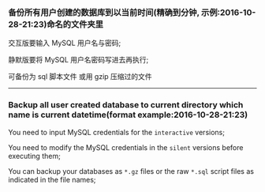 ### 备份所有用户创建的数据库到以当前时间(精确到分钟, 示例:2016-10-28-21:23)命名的文件夹里 

交互版要输入 MySQL 用户名与密码;

静默版要将 MySQL 用户名密码写进去再执行;

可备份为 sql 脚本文件 或用 gzip 压缩过的文件 

---

### Backup all user created database to current directory which name is current datetime(format example:2016-10-28-21:23)

You need to input MySQL credentials for the `interactive` versions;

You need to modify the MySQL credentials in the `silent` versions before executing them; 

You can backup your databases as `*.gz` files or the raw `*.sql` script files as indicated in the file names;



